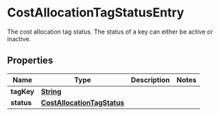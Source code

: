 

# CostAllocationTagStatusEntry

The cost allocation tag status. The status of a key can either be active or inactive. 

## Properties

| Name | Type | Description | Notes |
|------------ | ------------- | ------------- | -------------|
|**tagKey** | [**String**](String.md) |  |  |
|**status** | [**CostAllocationTagStatus**](CostAllocationTagStatus.md) |  |  |



